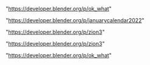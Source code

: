 "https://developer.blender.org/p/ok_what"

"https://developer.blender.org/p/januarycalendar2022"

"https://developer.blender.org/p/zion3"

 
"https://developer.blender.org/p/zion3"


"https://developer.blender.org/p/ok_what"


 
